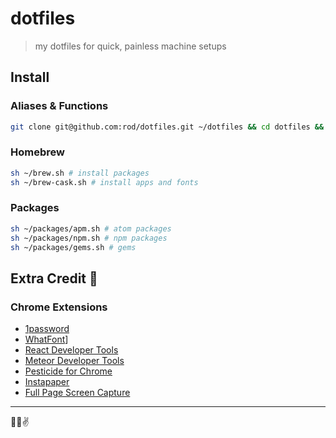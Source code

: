# dotfiles

> my dotfiles for quick, painless machine setups

## Install

### Aliases & Functions

```bash
git clone git@github.com:rod/dotfiles.git ~/dotfiles && cd dotfiles && source setup.sh
```

### Homebrew

```bash
sh ~/brew.sh # install packages
sh ~/brew-cask.sh # install apps and fonts
```

### Packages

```bash
sh ~/packages/apm.sh # atom packages
sh ~/packages/npm.sh # npm packages
sh ~/packages/gems.sh # gems
```

## Extra Credit 🌟

### Chrome Extensions

- [1password](https://chrome.google.com/webstore/detail/1password-password-manage/aomjjhallfgjeglblehebfpbcfeobpgk?hl=en-US)
- [WhatFont](https://chrome.google.com/webstore/detail/whatfont/jabopobgcpjmedljpbcaablpmlmfcogm?hl=en-US)]
- [React Developer Tools](https://chrome.google.com/webstore/detail/react-developer-tools/fmkadmapgofadopljbjfkapdkoienihi)
- [Meteor Developer Tools](https://chrome.google.com/webstore/detail/meteor-devtools/ippapidnnboiophakmmhkdlchoccbgje?hl=en-US)
- [Pesticide for Chrome](https://chrome.google.com/webstore/detail/pesticide-for-chrome/bblbgcheenepgnnajgfpiicnbbdmmooh)
- [Instapaper](https://chrome.google.com/webstore/detail/instapaper/ldjkgaaoikpmhmkelcgkgacicjfbofhh)
- [Full Page Screen Capture](https://chrome.google.com/webstore/detail/full-page-screen-capture/fdpohaocaechififmbbbbbknoalclacl/related?hl=en-US)

---

👊💥✌️
